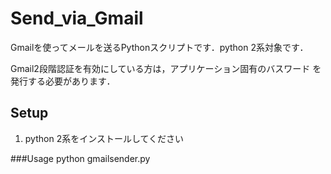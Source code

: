 Send_via_Gmail
==============
Gmailを使ってメールを送るPythonスクリプトです．python 2系対象です．

Gmail2段階認証を有効にしている方は，アプリケーション固有のバスワード
を発行する必要があります．

Setup
---------------------------------------
 1. python 2系をインストールしてください

###Usage
    python gmailsender.py
